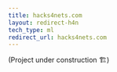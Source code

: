 ```yaml
---
title: hacks4nets.com
layout: redirect-h4n
tech_type: ml
redirect_url: hacks4nets.com
---
```

(Project under construction 🏗️)

